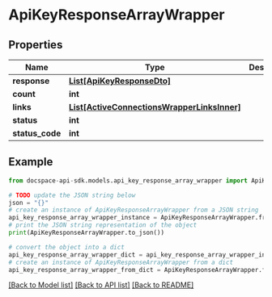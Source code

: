 # ApiKeyResponseArrayWrapper

## Properties

Name | Type | Description | Notes
------------ | ------------- | ------------- | -------------
**response** | [**List[ApiKeyResponseDto]**](ApiKeyResponseDto.md) |  | [optional] 
**count** | **int** |  | [optional] 
**links** | [**List[ActiveConnectionsWrapperLinksInner]**](ActiveConnectionsWrapperLinksInner.md) |  | [optional] 
**status** | **int** |  | [optional] 
**status_code** | **int** |  | [optional] 

## Example

```python
from docspace-api-sdk.models.api_key_response_array_wrapper import ApiKeyResponseArrayWrapper

# TODO update the JSON string below
json = "{}"
# create an instance of ApiKeyResponseArrayWrapper from a JSON string
api_key_response_array_wrapper_instance = ApiKeyResponseArrayWrapper.from_json(json)
# print the JSON string representation of the object
print(ApiKeyResponseArrayWrapper.to_json())

# convert the object into a dict
api_key_response_array_wrapper_dict = api_key_response_array_wrapper_instance.to_dict()
# create an instance of ApiKeyResponseArrayWrapper from a dict
api_key_response_array_wrapper_from_dict = ApiKeyResponseArrayWrapper.from_dict(api_key_response_array_wrapper_dict)
```
[[Back to Model list]](../README.md#documentation-for-models) [[Back to API list]](../README.md#documentation-for-api-endpoints) [[Back to README]](../README.md)


